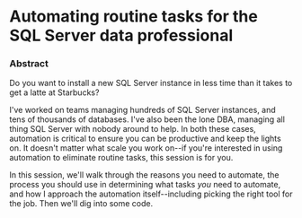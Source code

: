# Automating routine tasks for the SQL Server data professional

### Abstract
Do you want to install a new SQL Server instance in less time than it takes to get a latte at Starbucks?

I've worked on teams managing hundreds of SQL Server instances, and tens of thousands of databases. I've also been the lone DBA, managing all thing SQL Server with nobody around to help. In both these cases, automation is critical to ensure you can be productive and keep the lights on. It doesn't matter what scale you work on--if you're interested in using automation to eliminate routine tasks, this session is for you.

In this session, we'll walk through the reasons you need to automate, the process you should use in determining what tasks *you* need to automate, and how I approach the automation itself--including picking the right tool for the job. Then we'll dig into some code.

